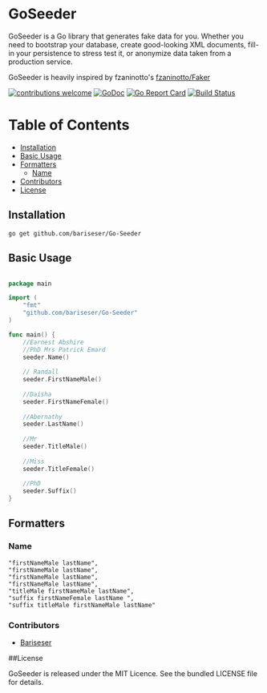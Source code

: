 # GoSeeder

GoSeeder is a Go library that generates fake data for you. Whether you need to bootstrap your database, create good-looking XML documents, fill-in your persistence to stress test it, or anonymize data taken from a production service.

GoSeeder is heavily inspired by fzaninotto's [fzaninotto/Faker](https://github.com/fzaninotto/Faker)

[![contributions welcome](https://img.shields.io/badge/contributions-welcome-brightgreen.svg?style=flat)](https://github.com/bariseser/Go-Seeder/issues)
[![GoDoc](https://godoc.org/github.com/Pallinder/go-randomdata?status.svg)](https://godoc.org/github.com/bariseser/Go-Seeder)
[![Go Report Card](https://goreportcard.com/badge/github.com/bariseser/Go-Seeder)](https://goreportcard.com/report/github.com/bariseser/Go-Seeder)
[![Build Status](https://travis-ci.org/bariseser/Go-Seeder.svg?branch=master)](https://travis-ci.org/bariseser/Go-Seeder)

# Table of Contents

- [Installation](#installation)
- [Basic Usage](#basic-usage)
- [Formatters](#formatters)
	- [Name](#name)
- [Contributors](#contributors)
- [License](#license)


## Installation

```go get github.com/bariseser/Go-Seeder```

## Basic Usage
````go

package main

import (
    "fmt"
    "github.com/bariseser/Go-Seeder"
)

func main() {
	//Earnest Abshire
	//PhD Mrs Patrick Emard
	seeder.Name()
	
	// Randall
	seeder.FirstNameMale()
	
	//Daisha
	seeder.FirstNameFemale()
	
	//Abernathy
	seeder.LastName()
	
	//Mr
	seeder.TitleMale()
	
	//Miss
	seeder.TitleFemale()
	
	//PhD
	seeder.Suffix()
}
````

## Formatters

### Name

    "firstNameMale lastName",
    "firstNameMale lastName",
    "firstNameMale lastName",
    "firstNameMale lastName",
    "titleMale firstNameMale lastName",
    "suffix firstNameFemale lastName ",
    "suffix titleMale firstNameMale lastName"

### Contributors
* [Bariseser](https://github.com/bariseser)

##License

GoSeeder is released under the MIT Licence. See the bundled LICENSE file for details.